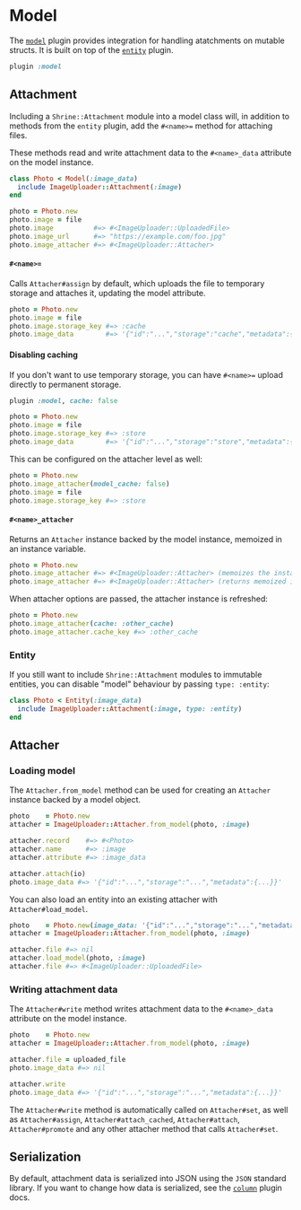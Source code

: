 # Model

The [`model`][model] plugin provides integration for handling atatchments on
mutable structs. It is built on top of the [`entity`][entity] plugin.

```rb
plugin :model
```

## Attachment

Including a `Shrine::Attachment` module into a model class will, in addition to
methods from the `entity` plugin, add the `#<name>=` method for attaching
files.

These methods read and write attachment data to the `#<name>_data` attribute on
the model instance.

```rb
class Photo < Model(:image_data)
  include ImageUploader::Attachment(:image)
end
```
```rb
photo = Photo.new
photo.image = file
photo.image          #=> #<ImageUploader::UploadedFile>
photo.image_url      #=> "https://example.com/foo.jpg"
photo.image_attacher #=> #<ImageUploader::Attacher>
```

#### `#<name>=`

Calls `Attacher#assign` by default, which uploads the file to temporary storage
and attaches it, updating the model attribute.

```rb
photo = Photo.new
photo.image = file
photo.image.storage_key #=> :cache
photo.image_data        #=> '{"id":"...","storage":"cache","metadata":{...}}'
```

#### Disabling caching

If you don't want to use temporary storage, you can have `#<name>=` upload
directly to permanent storage.

```rb
plugin :model, cache: false
```
```rb
photo = Photo.new
photo.image = file
photo.image.storage_key #=> :store
photo.image_data        #=> '{"id":"...","storage":"store","metadata":{...}}'
```

This can be configured on the attacher level as well:

```rb
photo = Photo.new
photo.image_attacher(model_cache: false)
photo.image = file
photo.image.storage_key #=> :store
```

#### `#<name>_attacher`

Returns an `Attacher` instance backed by the model instance, memoized in an
instance variable.

```rb
photo = Photo.new
photo.image_attacher #=> #<ImageUploader::Attacher> (memoizes the instance)
photo.image_attacher #=> #<ImageUploader::Attacher> (returns memoized instance)
```

When attacher options are passed, the attacher instance is refreshed:

```rb
photo = Photo.new
photo.image_attacher(cache: :other_cache)
photo.image_attacher.cache_key #=> :other_cache
```

### Entity

If you still want to include `Shrine::Attachment` modules to immutable
entities, you can disable "model" behaviour by passing `type: :entity`:

```rb
class Photo < Entity(:image_data)
  include ImageUploader::Attachment(:image, type: :entity)
end
```

## Attacher

### Loading model

The `Attacher.from_model` method can be used for creating an `Attacher`
instance backed by a model object.

```rb
photo    = Photo.new
attacher = ImageUploader::Attacher.from_model(photo, :image)

attacher.record    #=> #<Photo>
attacher.name      #=> :image
attacher.attribute #=> :image_data

attacher.attach(io)
photo.image_data #=> '{"id":"...","storage":"...","metadata":{...}}'
```

You can also load an entity into an existing attacher with
`Attacher#load_model`.

```rb
photo    = Photo.new(image_data: '{"id":"...","storage":"...","metadata":{...}}')
attacher = ImageUploader::Attacher.from_model(photo, :image)

attacher.file #=> nil
attacher.load_model(photo, :image)
attacher.file #=> #<ImageUploader::UploadedFile>
```

### Writing attachment data

The `Attacher#write` method writes attachment data to the `#<name>_data`
attribute on the model instance.

```rb
photo    = Photo.new
attacher = ImageUploader::Attacher.from_model(photo, :image)

attacher.file = uploaded_file
photo.image_data #=> nil

attacher.write
photo.image_data #=> '{"id":"...","storage":"...","metadata":{...}}'
```

The `Attacher#write` method is automatically called on `Attacher#set`, as well
as `Attacher#assign`, `Attacher#attach_cached`, `Attacher#attach`,
`Attacher#promote` and any other attacher method that calls `Attacher#set`.

## Serialization

By default, attachment data is serialized into JSON using the `JSON` standard
library. If you want to change how data is serialized, see the
[`column`][column serializer] plugin docs.

[model]: /lib/shrine/plugins/model.rb
[entity]: /doc/plugins/entity.md#readme
[column serializer]: /doc/plugins/column.md#serializer
